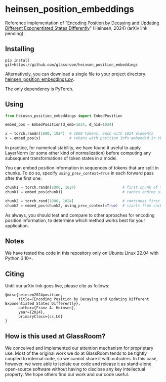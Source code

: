 # heinsen_position_embeddings

Reference implementation of "[Encoding Position by Decaying and Updating Different Exponentiated States Differently](assets/preprint.pdf)" (Heinsen, 2024) (arXiv link pending).


## Installing

```
pip install git+https://github.com/glassroom/heinsen_position_embeddings
```

Alternatively, you can download a single file to your project directory: [heinsen_position_embeddings.py](heinsen_position_embeddings/heinsen_position_embeddings.py).

The only dependency is PyTorch.


## Using

```python
from heinsen_position_embeddings import EmbedPosition

embed_pos = EmbedPosition(d_emb=1024, d_hid=1024)

x = torch.randn(1000, 1024)  # 1000 tokens, each with 1024 elements
x = embed_pos(x)             # tokens with position info embedded in them
```
In practice, for numerical stability, we have found it useful to apply LayerNorm (or some other kind of normalization) before computing any subsequent transformations of token states in a model.

You can embed position information in sequences of tokens that are split in chunks. To do so, specify `using_prev_context=True` in each forward pass after the first one:

```python
chunk1 = torch.randn(1000, 1024)                     # first chunk of tokens
chunk1 = embed_pos(chunk1)                           # caches ending state

chunk2 = torch.rand(1000, 1024)                      # continues first chunk
chunk2 = embed_pos(chunk2, using_prev_context=True)  # starts from cached state
```

As always, you should test and compare to other aproaches for encoding position information, to determine which method works best for your application.


## Notes

We have tested the code in this repository only on Ubuntu Linux 22.04 with Python 3.10+.


## Citing

Until our arXiv link goes live, please cite as follows:

```
@misc{heinsen2024position,
      title={Encoding Position by Decaying and Updating Different Exponentiated States Differently}, 
      author={Franz A. Heinsen},
      year={2024},
      primaryClass={cs.LG}
}
```


## How is this used at GlassRoom?

We conceived and implemented our attention mechanism for proprietary use. Most of the original work we do at GlassRoom tends to be tightly coupled to internal code, so we cannot share it with outsiders. In this case, however, we were able to isolate our code and release it as stand-alone open-source software without having to disclose any key intellectual property. We hope others find our work and our code useful.
